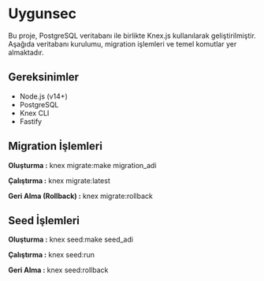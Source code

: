 # Uygunsec

Bu proje, PostgreSQL veritabanı ile birlikte Knex.js kullanılarak geliştirilmiştir. Aşağıda veritabanı kurulumu, migration işlemleri ve temel komutlar yer almaktadır.

## Gereksinimler

- Node.js (v14+)
- PostgreSQL
- Knex CLI
- Fastify

## Migration İşlemleri 
 **Oluşturma :** knex migrate:make migration_adi


**Çalıştırma :** knex migrate:latest


**Geri Alma (Rollback) :** knex migrate:rollback


## Seed İşlemleri
**Oluşturma :** knex seed:make seed_adi

**Çalıştırma :** knex seed:run

**Geri Alma :** knex seed:rollback

